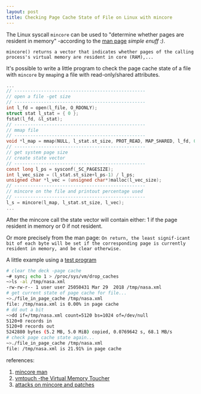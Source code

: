 ```yaml
---
layout: post
title: Checking Page Cache State of File on Linux with mincore
---
```


The Linux syscall `mincore` can be used to "determine whether pages are resident in memory" -according to the [man page](http://man7.org/linux/man-pages/man2/mincore.2.html) _simple enuff :)_.

`mincore() returns a vector that indicates whether pages of the calling process's virtual memory are resident in core (RAM),...`

It's possible to write a little program to check the page cache state of a file with `mincore` by `mmap`ing a file with read-only/shared attributes.

```c
...
// -------------------------------------------------
// open a file -get size
// -------------------------------------------------
int l_fd = open(l_file, O_RDONLY);
struct stat l_stat = { 0 };
fstat(l_fd, &l_stat);
// -------------------------------------------------
// mmap file
// -------------------------------------------------
void *l_map = mmap(NULL, l_stat.st_size, PROT_READ, MAP_SHARED, l_fd, 0);
// -------------------------------------------------
// get system page size
// create state vector
// -------------------------------------------------
const long l_ps = sysconf(_SC_PAGESIZE);
int l_vec_size = (l_stat.st_size+l_ps-1) / l_ps;
unsigned char *l_vec = (unsigned char*)malloc(l_vec_size);
// -------------------------------------------------
// mincore on the file and printout percentage used
// -------------------------------------------------
l_s = mincore(l_map, l_stat.st_size, l_vec);
...
```

After the mincore call the state vector will contain either: 1 if the page resident in memory or 0 if not resident.

Or more precisely from the man page:
`On return, the least signif‐icant bit of each byte will be set if the corresponding page is currently resident in memory, and be clear otherwise.`

A little example using a [test program](https://github.com/tinselcity/experiments/tree/master/mincore)

```sh
# clear the deck -page cache
~# sync; echo 1 > /proc/sys/vm/drop_caches
~>ls -al /tmp/nasa.xml 
-rw-rw-r-- 1 user user 25050431 Mar 29  2018 /tmp/nasa.xml
# get current state of page cache for file...
~>./file_in_page_cache /tmp/nasa.xml 
file: /tmp/nasa.xml is 0.00% in page cache
# dd out a bit
~>dd if=/tmp/nasa.xml count=5120 bs=1024 of=/dev/null
5120+0 records in
5120+0 records out
5242880 bytes (5.2 MB, 5.0 MiB) copied, 0.0769642 s, 68.1 MB/s
# check page cache state again...
~>./file_in_page_cache /tmp/nasa.xml 
file: /tmp/nasa.xml is 21.91% in page cache
```

references:
1. [mincore man](http://man7.org/linux/man-pages/man2/mincore.2.html)
2. [vmtouch -the Virtual Memory Toucher](https://hoytech.com/vmtouch/)
3. [attacks on mincore and patches](https://lwn.net/Articles/776801/)



